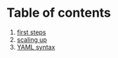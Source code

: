 # Table of contents

1. [first steps](first_steps)
2. [scaling up](scaling_up)
3. [YAML syntax](yaml)




